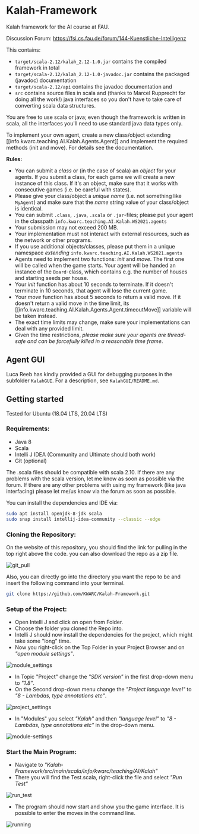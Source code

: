 # Kalah-Framework
Kalah framework for the AI course at FAU.

Discussion Forum: https://fsi.cs.fau.de/forum/144-Kuenstliche-Intelligenz

This contains:
- `target/scala-2.12/kalah_2.12-1.0.jar` contains the compiled framework in total
- `target/scala-2.12/kalah_2.12-1.0-javadoc.jar` contains the packaged (javadoc) documentation
- `target/scala-2.12/api` contains the javadoc documentation and
- `src` contains source files in scala and (thanks to Marcel Rupprecht for doing all the work!) java interfaces so you don't have to take care of converting scala data structures.

You are free to use scala or java; even though the framework is written in scala, all the interfaces you'll need to use standard java data types only.

To implement your own agent, create a new class/object extending [[info.kwarc.teaching.AI.Kalah.Agents.Agent]]
and implement the required methods (init and move). For details see the documentation.

**Rules:**
- You can submit a *class*  or (in the case of scala) an *object* for your agents. If you submit a class, for each game we will create a new instance of this class. If it's an object, make sure that it works with consecutive games (i.e. be careful with states).
- Please give your class/object a *unique name* (i.e. not something like `MyAgent`) and make sure that the *name* string value of your class/object is identical.
- You can submit `.class`, `.java`, `.scala` or `.jar`-files; please put your agent in the classpath `info.kwarc.teaching.AI.Kalah.WS2021.agents`
- Your submission may not exceed 200 MB.
- Your implementation must not interact with external resources, such as the network or other programs.
- If you use additional objects/classes, please put them in a unique namespace *extending* `info.kwarc.teaching.AI.Kalah.WS2021.agents`
- Agents need to implement two functions: *init* and *move*. The first one will be called when the game starts. Your agent will be handed an instance of the `Board`-class, which contains e.g. the number of houses and starting seeds per house.
- Your *init* function has  about 10 seconds to terminate. If it doesn't terminate in 10 seconds, that agent will lose the current game.
- Your *move* function has  about 5 seconds to return a valid move. If it doesn't return a valid move in the time limit, its [[info.kwarc.teaching.AI.Kalah.Agents.Agent.timeoutMove]] variable will be taken instead.
- The exact time limits may change, make sure your implementations can deal with any provided limit.
- Given the time restrictions, *please make sure your agents are thread-safe and can be forcefully killed in a reasonable time frame*.

## Agent GUI
Luca Reeb has kindly provided a GUI for debugging purposes in the subfolder `KalahGUI`. For a description, see `KalahGUI/README.md`.


## Getting started

Tested for Ubuntu (18.04 LTS, 20.04 LTS)

### Requirements:
- Java 8
- Scala
- Intelli J IDEA (Community and Ultimate should both work)
- Git (optional)

The .scala files should be compatible with scala 2.10. If there are any problems with the scala version, let me know as soon as possible via the forum.
If there are any other problems with using my framework (like java interfacing) please let me/us know via the forum as soon as possible.

You can install the dependencies and IDE via:
```bash
sudo apt install openjdk-8-jdk scala
sudo snap install intellij-idea-community --classic --edge
```

### Cloning the Repository:

On the website of this repository, you should find the link for pulling in the top right above the code.
you can also download the repo as a zip file.

![git_pull](images/git_pull.png)

Also, you can directly go into the directory you want the repo to be and insert the following command into your terminal.

```bash
git clone https://github.com/KWARC/Kalah-Framework.git
```

### Setup of the Project:

- Open Intelli J and click on open from Folder.
- Choose the folder you cloned the Repo into.
- Intelli J should now install the dependencies for the project, which might take some "long" time.
- Now you right-click on the Top Folder in your Project Browser and on *"open module settings"*.

![module_settings](images/module_settings.png)

- In Topic "Project" change the *"SDK version"* in the first drop-down menu to *"1.8"*.
- On the Second drop-down menu change the *"Project language level"* to *"8 - Lambdas, type annotations etc"*.

![project_settings](images/Project_settings.png)

- In "Modules" you select *"Kalah"* and then *"language level"* to *"8 - Lambdas, type annotations etc"* in the drop-down menu.

![module-settings](images/modules.png)

### Start the Main Program:

- Navigate to *"Kalah-Framework/src/main/scala/info/kwarc/teaching/AI/Kalah"*
- There you will find the Test.scala, right-click the file and select *"Run Test"*

![run_test](images/run_test.png)

- The program should now start and show you the game interface. It is possible to enter the moves in the command line.

![running](images/running.png)

